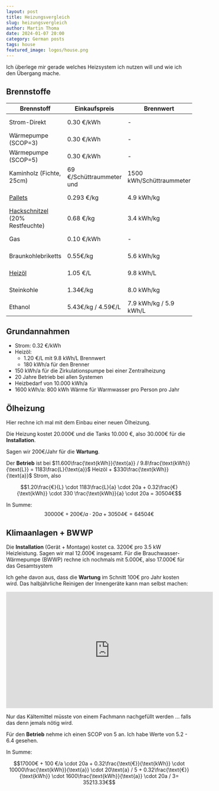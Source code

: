 ```yaml
---
layout: post
title: Heizungsvergleich
slug: heizungsvergleich
author: Martin Thoma
date: 2024-01-07 20:00
category: German posts
tags: house
featured_image: logos/house.png
---
```

Ich überlege mir gerade welches Heizsystem ich nutzen will und wie ich den
Übergang mache.

<style>
.good {
    background-color: green;
}

.bad {
    background-color: red;
}
</style>

## Brennstoffe

<table>
    <thead>
    <tr>
        <th>Brennstoff</th>
        <th>Einkaufspreis</th>
        <th>Brennwert</th>
        <th>Heizkosten</th>
    </tr>
    </thead>
    <tbody>
    <tr>
        <td>Strom-Direkt</td>
        <td>0.30 €/kWh</td>
        <td>-</td>
        <td class="bad">0.30 €/kWh</td>
    </tr>
    <tr>
        <td>Wärmepumpe (SCOP=3)</td>
        <td>0.30 €/kWh</td>
        <td>-</td>
        <td>0.10 €/kWh</td>
    </tr>
    <tr>
        <td>Wärmepumpe (SCOP=5)</td>
        <td>0.30 €/kWh</td>
        <td>-</td>
        <td class="good">0.06 €/kWh</td>
    </tr>
    <tr>
        <td>Kaminholz (Fichte, 25cm)</td>
        <td>69 €/Schüttraummeter und </td>
        <td>1500 kWh/Schüttraummeter</td>
        <td class="good">0.05 €/kWh</td>
    </tr>
    <tr>
        <td><a href="https://www.heizpellets24.de/">Pallets</a></td>
        <td>0.293 €/kg</td>
        <td>4.9 kWh/kg</td>
        <td class="good">0.06 €/kWh</td>
    </tr>
    <tr>
        <td><a href="https://holzhof24.de/hackschnitzel/">Hackschnitzel</a> (20% Restfeuchte)</td>
        <td>0.68 €/kg</td>
        <td>3.4 kWh/kg</td>
        <td>0.20 €/kWh</td>
    </tr>
    <tr>
        <td>Gas</td>
        <td>0.10 €/kWh</td>
        <td>-</td>
        <td>0.10 €/kWh</td>
    </tr>
    <tr>
        <td>Braunkohlebriketts</td>
        <td>0.55€/kg</td>
        <td>5.6 kWh/kg</td>
        <td>0.10 €/kWh</td>
    </tr>
    <tr>
        <td><a href="https://www.heizoel24.de/heizoelpreise">Heizöl</a></td>
        <td>1.05 €/L</td>
        <td>9.8 kWh/L</td>
        <td>0.11 €/kWh</td>
    </tr>
    <tr>
        <td>Steinkohle</td>
        <td>1.34€/kg</td>
        <td>8.0 kWh/kg</td>
        <td class="bad">0.17 €/kWh</td>
    </tr>
    <tr>
        <td>Ethanol</td>
        <td>5.43€/kg / 4.59€/L</td>
        <td>7.9 kWh/kg / 5.9 kWh/L</td>
        <td class="bad">0.69 €/kWh</td>
    </tr>
    </tbody>
</table>

## Grundannahmen

* Strom: 0.32 €/kWh
* Heizöl:
    * 1.20 €/L mit 9.8 kWh/L Brennwert
    * 180 kWh/a für den Brenner
* 150 kWh/a für die Zirkulationspumpe bei einer Zentralheizung
* 20 Jahre Betrieb bei allen Systemen
* Heizbedarf von 10.000 kWh/a
* 1600 kWh/a: 800 kWh Wärme für Warmwasser pro Person pro Jahr

## Ölheizung

Hier rechne ich mal mit dem Einbau einer neuen Ölheizung.

Die Heizung kostet 20.000€ und die Tanks 10.000 €, also 30.000€ für die
**Installation**.

Sagen wir 200€/Jahr für die **Wartung**.

Der **Betrieb** ist bei $11.600\frac{\text{kWh}}{\text{a}} / 9.8\frac{\text{kWh}}{\text{L}} = 1183\frac{L}{\text{a}}$ Heizöl + $330\frac{\text{kWh}}{\text{a}}$ Strom,
also

$$1.20\frac{€}{L} \cdot 1183\frac{L}{a} \cdot 20a + 0.32\frac{€}{\text{kWh}} \cdot 330 \frac{\text{kWh}}{a} \cdot 20a = 30504€$$

In Summe: $$30000€ + 200 €/a \cdot 20 a + 30504 € = 64504 €$$

## Klimaanlagen + BWWP

Die **Installation** (Gerät + Montage) kostet ca. 3200€ pro 3.5 kW Heizleistung.
Sagen wir mal 12.000€ insgesamt. Für die Brauchwasser-Wärmepumpe (BWWP) rechne
ich nochmals mit 5.000€, also 17.000€ für das Gesamtsystem

Ich gehe davon aus, dass die **Wartung** im Schnitt 100€ pro Jahr kosten wird.
Das halbjährliche Reinigen der Innengeräte kann man selbst machen:

<iframe width="560" height="315" src="https://www.youtube.com/embed/XoAPgEnjUJg?si=ofDOuEYGoMmKVaKc&amp;start=1464" title="YouTube video player" frameborder="0" allow="accelerometer; autoplay; clipboard-write; encrypted-media; gyroscope; picture-in-picture; web-share" allowfullscreen></iframe>

Nur das Kältemittel müsste von einem Fachmann nachgefüllt werden ... falls das
denn jemals nötig wird.

Für den **Betrieb** nehme ich einen SCOP von 5 an. Ich habe Werte von 5.2 - 6.4
gesehen.

In Summe:

$$17000€ + 100 €/a \cdot 20a + 0.32\frac{\text{€}}{\text{kWh}} \cdot 10000\frac{\text{kWh}}{\text{a}} \cdot 20\text{a} / 5 + 0.32\frac{\text{€}}{\text{kWh}} \cdot 1600\frac{\text{kWh}}{\text{a}} \cdot 20a / 3= 35213.33€$$
